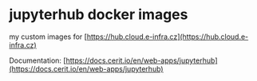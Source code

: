# jupyterhub docker images

my custom images for [https://hub.cloud.e-infra.cz](https://hub.cloud.e-infra.cz)

Documentation: [https://docs.cerit.io/en/web-apps/jupyterhub](https://docs.cerit.io/en/web-apps/jupyterhub)
